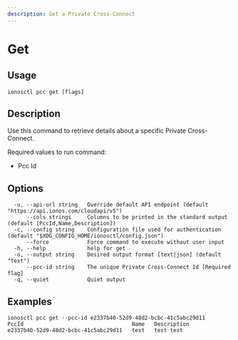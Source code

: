 ```yaml
---
description: Get a Private Cross-Connect
---
```


# Get

## Usage

```text
ionosctl pcc get [flags]
```

## Description

Use this command to retrieve details about a specific Private Cross-Connect.

Required values to run command:

* Pcc Id

## Options

```text
  -u, --api-url string   Override default API endpoint (default "https://api.ionos.com/cloudapi/v5")
      --cols strings     Columns to be printed in the standard output (default [PccId,Name,Description])
  -c, --config string    Configuration file used for authentication (default "$XDG_CONFIG_HOME/ionosctl/config.json")
      --force            Force command to execute without user input
  -h, --help             help for get
  -o, --output string    Desired output format [text|json] (default "text")
      --pcc-id string    The unique Private Cross-Connect Id [Required flag]
  -q, --quiet            Quiet output
```

## Examples

```text
ionosctl pcc get --pcc-id e2337b40-52d9-48d2-bcbc-41c5abc29d11 
PccId                                  Name   Description
e2337b40-52d9-48d2-bcbc-41c5abc29d11   test   test test
```


